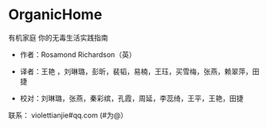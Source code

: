 # OrganicHome



有机家庭
你的无毒生活实践指南




- 作者：Rosamond  Richardson（英）

- 译者：王艳 ，刘琳璐，彭昕，裴韬，易楠，王珏，买雪梅，张燕，赖翠萍，田捷

- 校对：刘琳璐，张燕，秦彩缤，孔霞，周延，李蕊绮，王平，王艳，田捷


联系： violettianjie#qq.com (#为@）
